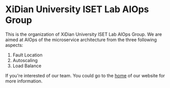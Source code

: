 # XiDian University ISET Lab AIOps Group

This is the organization of XiDian University ISET Lab AIOps Group. We are aimed at
AIOps of the microservice architecture from the three following aspects:

1. Fault Location
2. Autoscaling
3. Load Balance

If you're interested of our team. You could go to the [home](https://faculty.xidian.edu.cn/wanglu/zh_CN/index/407726/list/index.htm) of our website for
more information.
